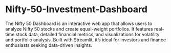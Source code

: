 # Nifty-50-Investment-Dashboard
The Nifty 50 Dashboard is an interactive web app that allows users to analyze Nifty 50 stocks and create equal-weight portfolios. It features real-time stock data, detailed financial metrics, and visualizations for volatility and portfolio analysis. Built with Streamlit, it’s ideal for investors and finance enthusiasts seeking data-driven insights.
